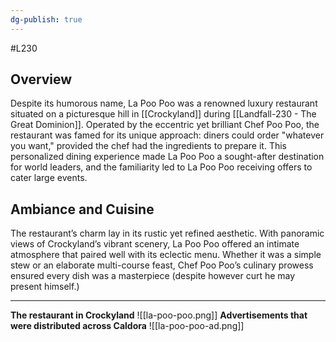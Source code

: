 ```yaml
---
dg-publish: true
---
```

#L230 
## Overview

Despite its humorous name, La Poo Poo was a renowned luxury restaurant situated on a picturesque hill in [[Crockyland]] during [[Landfall-230 - The Great Dominion]]. Operated by the eccentric yet brilliant Chef Poo Poo, the restaurant was famed for its unique approach: diners could order "whatever you want," provided the chef had the ingredients to prepare it. This personalized dining experience made La Poo Poo a sought-after destination for world leaders, and the familiarity led to La Poo Poo receiving offers to cater large events.

## Ambiance and Cuisine

The restaurant’s charm lay in its rustic yet refined aesthetic. With panoramic views of Crockyland’s vibrant scenery, La Poo Poo offered an intimate atmosphere that paired well with its eclectic menu. Whether it was a simple stew or an elaborate multi-course feast, Chef Poo Poo’s culinary prowess ensured every dish was a masterpiece (despite however curt he may present himself.)

---

**The restaurant in Crockyland**
![[la-poo-poo.png]]
**Advertisements that were distributed across Caldora**
![[la-poo-poo-ad.png]]